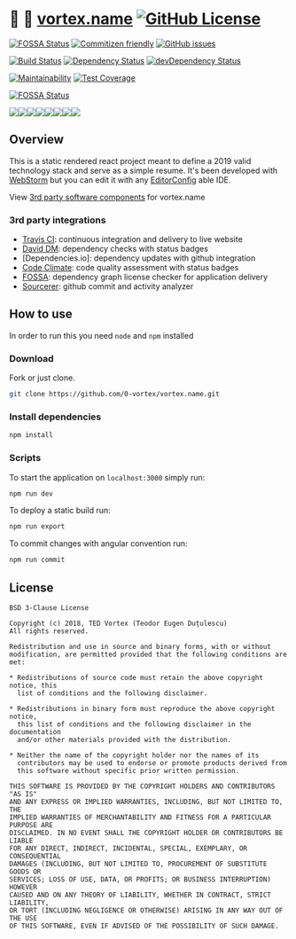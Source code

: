 # :rocket: :construction: [vortex.name](https://vortex.name) [![GitHub License](https://img.shields.io/github/license/0-vortex/vortex.name.svg)](https://github.com/0-vortex/vortex.name/blob/master/LICENSE)   

[![FOSSA Status](https://app.fossa.io/api/projects/git%2Bgithub.com%2F0-vortex%2Fvortex.name.svg?type=shield)](https://app.fossa.io/projects/git%2Bgithub.com%2F0-vortex%2Fvortex.name?ref=badge_shield) [![Commitizen friendly](https://img.shields.io/badge/commitizen-friendly-brightgreen.svg)](http://commitizen.github.io/cz-cli/) [![GitHub issues](https://img.shields.io/github/issues/0-vortex/vortex.name.svg)](https://github.com/0-vortex/vortex.name/issues) 

[![Build Status](https://travis-ci.org/0-vortex/vortex.name.svg?branch=master)](https://travis-ci.org/0-vortex/vortex.name) [![Dependency Status](https://david-dm.org/0-vortex/vortex.name.svg)](https://david-dm.org/0-vortex/vortex.name) [![devDependency Status](https://david-dm.org/0-vortex/vortex.name/dev-status.svg)](https://david-dm.org/0-vortex/vortex.name#info=devDependencies) 

[![Maintainability](https://api.codeclimate.com/v1/badges/fc681c0242d338641ce6/maintainability)](https://codeclimate.com/github/0-vortex/vortex.name/maintainability) [![Test Coverage](https://api.codeclimate.com/v1/badges/fc681c0242d338641ce6/test_coverage)](https://codeclimate.com/github/0-vortex/vortex.name/test_coverage)

[![FOSSA Status](https://app.fossa.io/api/projects/git%2Bgithub.com%2F0-vortex%2Fvortex.name.svg?type=large)](https://app.fossa.io/projects/git%2Bgithub.com%2F0-vortex%2Fvortex.name?ref=badge_large)

[![](https://sourcerer.io/fame/0-vortex/0-vortex/vortex.name/images/0)](https://sourcerer.io/fame/0-vortex/0-vortex/vortex.name/links/0)[![](https://sourcerer.io/fame/0-vortex/0-vortex/vortex.name/images/1)](https://sourcerer.io/fame/0-vortex/0-vortex/vortex.name/links/1)[![](https://sourcerer.io/fame/0-vortex/0-vortex/vortex.name/images/2)](https://sourcerer.io/fame/0-vortex/0-vortex/vortex.name/links/2)[![](https://sourcerer.io/fame/0-vortex/0-vortex/vortex.name/images/3)](https://sourcerer.io/fame/0-vortex/0-vortex/vortex.name/links/3)[![](https://sourcerer.io/fame/0-vortex/0-vortex/vortex.name/images/4)](https://sourcerer.io/fame/0-vortex/0-vortex/vortex.name/links/4)[![](https://sourcerer.io/fame/0-vortex/0-vortex/vortex.name/images/5)](https://sourcerer.io/fame/0-vortex/0-vortex/vortex.name/links/5)[![](https://sourcerer.io/fame/0-vortex/0-vortex/vortex.name/images/6)](https://sourcerer.io/fame/0-vortex/0-vortex/vortex.name/links/6)[![](https://sourcerer.io/fame/0-vortex/0-vortex/vortex.name/images/7)](https://sourcerer.io/fame/0-vortex/0-vortex/vortex.name/links/7) 

## Overview

This is a static rendered react project meant to define a 2019 valid technology stack and serve as a simple resume. It's been developed with [WebStorm](https://www.jetbrains.com/webstorm/) but you can edit it with any [EditorConfig](https://editorconfig.org/) able IDE.

View [3rd party software components](https://app.fossa.io/attribution/5a81dac0-c205-4f51-97ce-29561363537e) for vortex.name

### 3rd party integrations

- [Travis CI](https://travis-ci.org): continuous integration and delivery to live website
- [David DM](https://david-dm.org): dependency checks with status badges
- [Dependencies.io]: dependency updates with github integration 
- [Code Climate](https://codeclimate.com): code quality assessment with status badges
- [FOSSA](https://fossa.io): dependency graph license checker for application delivery
- [Sourcerer](https://sourcerer.io): github commit and activity analyzer 

## How to use

In order to run this you need ``node`` and ``npm`` installed 

### Download

Fork or just clone.

```bash
git clone https://github.com/0-vortex/vortex.name.git
``` 

### Install dependencies

```bash
npm install
```

### Scripts

To start the application on ``localhost:3000`` simply run:

```bash
npm run dev
```

To deploy a static build run:

```bash
npm run export
```

To commit changes with angular convention run:

```bash
npm run commit
```

## License

    BSD 3-Clause License
    
    Copyright (c) 2018, TED Vortex (Teodor Eugen Duțulescu)
    All rights reserved.
    
    Redistribution and use in source and binary forms, with or without
    modification, are permitted provided that the following conditions are met:
    
    * Redistributions of source code must retain the above copyright notice, this
      list of conditions and the following disclaimer.
    
    * Redistributions in binary form must reproduce the above copyright notice,
      this list of conditions and the following disclaimer in the documentation
      and/or other materials provided with the distribution.
    
    * Neither the name of the copyright holder nor the names of its
      contributors may be used to endorse or promote products derived from
      this software without specific prior written permission.
    
    THIS SOFTWARE IS PROVIDED BY THE COPYRIGHT HOLDERS AND CONTRIBUTORS "AS IS"
    AND ANY EXPRESS OR IMPLIED WARRANTIES, INCLUDING, BUT NOT LIMITED TO, THE
    IMPLIED WARRANTIES OF MERCHANTABILITY AND FITNESS FOR A PARTICULAR PURPOSE ARE
    DISCLAIMED. IN NO EVENT SHALL THE COPYRIGHT HOLDER OR CONTRIBUTORS BE LIABLE
    FOR ANY DIRECT, INDIRECT, INCIDENTAL, SPECIAL, EXEMPLARY, OR CONSEQUENTIAL
    DAMAGES (INCLUDING, BUT NOT LIMITED TO, PROCUREMENT OF SUBSTITUTE GOODS OR
    SERVICES; LOSS OF USE, DATA, OR PROFITS; OR BUSINESS INTERRUPTION) HOWEVER
    CAUSED AND ON ANY THEORY OF LIABILITY, WHETHER IN CONTRACT, STRICT LIABILITY,
    OR TORT (INCLUDING NEGLIGENCE OR OTHERWISE) ARISING IN ANY WAY OUT OF THE USE
    OF THIS SOFTWARE, EVEN IF ADVISED OF THE POSSIBILITY OF SUCH DAMAGE.
